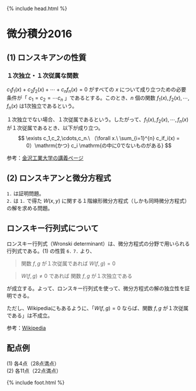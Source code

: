 {% include head.html %}

# 微分積分2016

## (1) ロンスキアンの性質
### １次独立・１次従属な関数
$c_1f_1(x) + c_2f_2(x) + \cdots + c_nf_n(x) = 0$ がすべての $x$ について成り立つための必要条件が「 $c_1 = c_2 = \cdots c_n$ 」であるとする。このとき、$n$ 個の関数 $f_1(x), f_2(x), \cdots, f_n(x)$ は1次独立であるという。

１次独立でない場合、１次従属であるという。したがって、$f_1(x), f_2(x), \cdots, f_n(x)$ が１次従属であるとき、以下が成り立つ。
$$
\exists c_1,c_2,\cdots,c_n.\ （\forall x.\ \sum_{i=1}^{n} c_if_i(x) = 0）\mathrm{かつ} c_i \mathrm{の中に0でないものがある}
$$

参考：[金沢工業大学の講義ページ](https://w3e.kanazawa-it.ac.jp/math/category/bibun/bibunhouteisiki/henkan-tex.cgi?target=/math/category/bibun/bibunhouteisiki/kannsuu_no_itijidokuritu.html)

## (2) ロンスキアンと微分方程式
`1.` は証明問題。  
`2.` は `1.` で得た $W(x,y)$ に関する１階線形微分方程式（しかも同時微分方程式）の解を求める問題。

## ロンスキー行列式について
ロンスキー行列式（Wronski determinant）は、微分方程式の分野で用いられる行列式である。(1) の性質 `6.` `7.` より、 

> 関数 $f,g$ が１次従属であれば $W(f,g)=0$

> $W(f,g) \neq 0$ であれば 関数 $f,g$ が１次独立である

が成立する。よって、ロンスキー行列式を使って、微分方程式の解の独立性を証明できる。

ただし、Wikipediaにもあるように、「$W(f,g)=0$ ならば、関数 $f,g$ が１次従属である」は不成立。

参考：[Wikipedia](https://ja.wikipedia.org/wiki/ロンスキー行列式)

## 配点例
(1) 各4点（28点満点）  
(2) 各11点（22点満点）

{% include foot.html %}